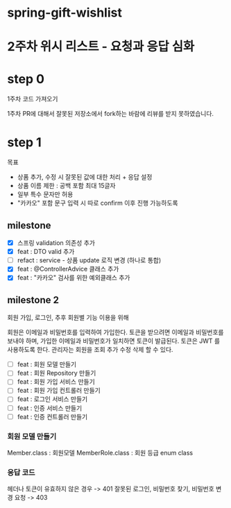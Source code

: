 # spring-gift-wishlist

# 2주차 위시 리스트 - 요청과 응답 심화

# step 0

1주차 코드 가져오기

1주차 PR에 대해서 잘못된 저장소에서 fork하는 바람에 리뷰를 받지 못하였습니다.

# step 1

목표

- 상품 추가, 수정 시 잘못된 값에 대한 처리 + 응답 설정
- 상품 이름 제한 : 공백 포함 최대 15글자
- 일부 특수 문자만 허용
- "카카오" 포함 문구 입력 시 따로 confirm 이후 진행 가능하도록

## milestone

-[X] 스프링 validation 의존성 추가
-[X] feat : DTO valid 추가
-[ ] refact : service - 상품 update 로직 변경 (하나로 통합)
-[X] feat : @ControllerAdvice 클래스 추가
-[X] feat : "카카오" 검사를 위한 예외클래스 추가

## milestone 2

회원 가입, 로그인, 추후 회원별 기능 이용을 위해

회원은 이메일과 비밀번호를 입력하여 가입한다.
토큰을 받으려면 이메일과 비밀번호를 보내야 하며, 가입한 이메일과 비밀번호가 일치하면 토큰이 발급된다.
토큰은 JWT 를 사용하도록 한다.
관리자는 회원을 조회 추가 수정 삭제 할 수 있다.

- [ ] feat : 회원 모델 만들기
- [ ] feat : 회원 Repository 만들기
- [ ] feat : 회원 가입 서비스 만들기
- [ ] feat : 회원 가입 컨트롤러 만들기
- [ ] feat : 로그인 서비스 만들기
- [ ] feat : 인증 서비스 만들기
- [ ] feat : 인증 컨트롤러 만들기

### 회원 모델 만들기

Member.class : 회원모델
MemberRole.class : 회원 등급 enum class

### 응답 코드

헤더나 토큰이 유효하지 않은 경우 -> 401
잘못된 로그인, 비밀번호 찾기, 비밀번호 변경 요청 -> 403
